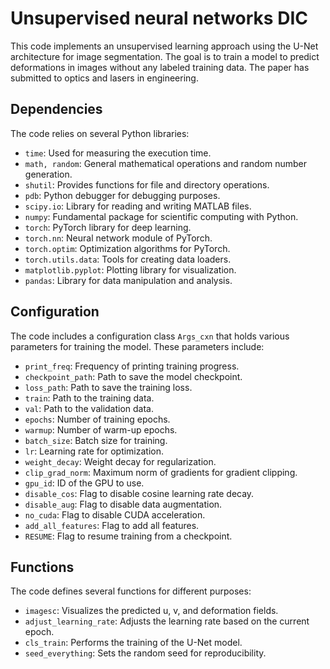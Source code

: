 # Unsupervised neural networks DIC

This code implements an unsupervised learning approach using the U-Net architecture for image segmentation. The goal is to train a model to predict deformations in images without any labeled training data. The paper has submitted to optics and lasers in engineering.

## Dependencies

The code relies on several Python libraries:

- `time`: Used for measuring the execution time.
- `math, random`: General mathematical operations and random number generation.
- `shutil`: Provides functions for file and directory operations.
- `pdb`: Python debugger for debugging purposes.
- `scipy.io`: Library for reading and writing MATLAB files.
- `numpy`: Fundamental package for scientific computing with Python.
- `torch`: PyTorch library for deep learning.
- `torch.nn`: Neural network module of PyTorch.
- `torch.optim`: Optimization algorithms for PyTorch.
- `torch.utils.data`: Tools for creating data loaders.
- `matplotlib.pyplot`: Plotting library for visualization.
- `pandas`: Library for data manipulation and analysis.

## Configuration

The code includes a configuration class `Args_cxn` that holds various parameters for training the model. These parameters include:

- `print_freq`: Frequency of printing training progress.
- `checkpoint_path`: Path to save the model checkpoint.
- `loss_path`: Path to save the training loss.
- `train`: Path to the training data.
- `val`: Path to the validation data.
- `epochs`: Number of training epochs.
- `warmup`: Number of warm-up epochs.
- `batch_size`: Batch size for training.
- `lr`: Learning rate for optimization.
- `weight_decay`: Weight decay for regularization.
- `clip_grad_norm`: Maximum norm of gradients for gradient clipping.
- `gpu_id`: ID of the GPU to use.
- `disable_cos`: Flag to disable cosine learning rate decay.
- `disable_aug`: Flag to disable data augmentation.
- `no_cuda`: Flag to disable CUDA acceleration.
- `add_all_features`: Flag to add all features.
- `RESUME`: Flag to resume training from a checkpoint.

## Functions

The code defines several functions for different purposes:

- `imagesc`: Visualizes the predicted u, v, and deformation fields.
- `adjust_learning_rate`: Adjusts the learning rate based on the current epoch.
- `cls_train`: Performs the training of the U-Net model.
- `seed_everything`: Sets the random seed for reproducibility.
